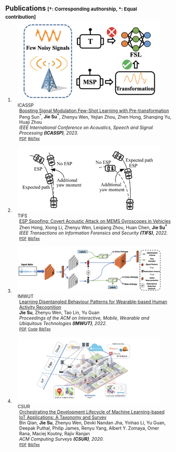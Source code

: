 <h2 id="publications" style="margin: 2px 0px -15px;">Publications <temp style="font-size:15px;">[†: Corresponding authorship, *: Equal contribution]</temp></h2>

<div class="publications">
<ol class="bibliography">
<!-- ####################################Start##################################-->
<li>
<div class="pub-row">

  <div class="col-sm-3 abbr" style="position: relative;padding-right: 15px;padding-left: 15px;">
    <img src="assets/img/3517254.png" class="teaser img-fluid z-depth-1">
    <abbr class="badge">ICASSP</abbr>
  </div>
  <div class="col-sm-9" style="position: relative;width: 100%;padding-right: 15px;padding-left: 20px;">
    <div class="title"><a href="">Boosting Signal Modulation Few-Shot Learning with Pre-transformation</a></div>
    <div class="author">Peng Sun<sup>*</sup>, <strong>Jie Su<sup>*</sup></strong>, Zhenyu Wen, Yejian Zhou, Zhen Hong, Shanqing Yu, Huaji Zhou</div>
    <div class="periodical"><em>IEEE International Conference on Acoustics, Speech and Signal Processing <strong>(ICASSP)</strong>, 2023.</em></div>
    <div class="links">
      <a href="" class="btn btn-sm z-depth-0" role="button" target="_blank" style="font-size:12px;">PDF</a>
      <a href="" class="btn btn-sm z-depth-0" role="button" target="_blank" style="font-size:12px;">BibTex</a>
    </div>
  </div>
</div>
</li>
<br>
<!-- #####################################End###################################-->
<!-- ####################################Start##################################-->
<li>
<div class="pub-row">

  <div class="col-sm-3 abbr" style="position: relative;padding-right: 15px;padding-left: 15px;">
    <img src="assets/img/3517253.png" class="teaser img-fluid z-depth-1">
    <abbr class="badge">TIFS</abbr>
  </div>
  <div class="col-sm-9" style="position: relative;width: 100%;padding-right: 15px;padding-left: 20px;">
    <div class="title"><a href="assets/paper/3517253.pdf">ESP Spoofing: Covert Acoustic Attack on MEMS Gyroscopes in Vehicles</a></div>
    <div class="author">Zhen Hong, Xiong Li, Zhenyu Wen, Leiqiang Zhou, Huan Chen, <strong>Jie Su<sup>†</sup></strong></div>
    <div class="periodical"><em>IEEE Transactions on Information Forensics and Security <strong>(TIFS)</strong>, 2022.</em></div>
    <div class="links">
      <a href="assets/paper/3517253.pdf" class="btn btn-sm z-depth-0" role="button" target="_blank" style="font-size:12px;">PDF</a>
      <a href="https://dblp.uni-trier.de/rec/journals/tifs/HongLWZCS22.html?view=bibtex" class="btn btn-sm z-depth-0" role="button" target="_blank" style="font-size:12px;">BibTex</a>
    </div>
  </div>
</div>
</li>
<br>
<!-- #####################################End###################################-->
<!-- ####################################Start##################################-->
<li>
<div class="pub-row">
<div class="col-sm-3 abbr" style="position: relative;padding-right: 15px;padding-left: 15px;">
<img src="assets/img/3517252.png" class="teaser img-fluid z-depth-1">
<abbr class="badge">IMWUT</abbr>
</div>

<div class="col-sm-9" style="position: relative;width: 100%;padding-right: 15px;padding-left: 20px;">
    <div class="title"><a href="assets/paper/3517252.pdf">Learning Disentangled Behaviour Patterns for Wearable-based Human Activity Recognition</a></div>
    <div class="author"><strong>Jie Su</strong>, Zhenyu Wen, Tao Lin, Yu Guan</div>
    <div class="periodical"><em>Proceedings of the ACM on Interactive, Mobile, Wearable and Ubiquitous Technologies <strong>(IMWUT)</strong>, 2022.</em></div>
    <div class="links">
      <a href="assets/paper/3517252.pdf" class="btn btn-sm z-depth-0" role="button" target="_blank" style="font-size:12px;">PDF</a>
      <a href="https://github.com/Jie-su/BPD" class="btn btn-sm z-depth-0" role="button" target="_blank" style="font-size:12px;">Code</a>
      <!-- <a href="https://class-il.mpi-inf.mpg.de/mnemonics/" class="btn btn-sm z-depth-0" role="button" target="_blank" style="font-size:12px;">Project Page</a> -->
      <a href="https://dblp.uni-trier.de/rec/journals/imwut/SuWLG22.html?view=bibtex" class="btn btn-sm z-depth-0" role="button" target="_blank" style="font-size:12px;">BibTex</a>
      <!-- <strong><i style="color:#e74d3c">Oral Presentation</i></strong> -->
    </div>
  </div>
</div>
</li>
<br>
<!-- #####################################End###################################-->
<!-- ####################################Start##################################-->
<li>
<div class="pub-row">
  <div class="col-sm-3 abbr" style="position: relative;padding-right: 15px;padding-left: 15px;">
    <img src="assets/img/3398020.png" class="teaser img-fluid z-depth-1">
    <abbr class="badge">CSUR</abbr>
  </div>

  <div class="col-sm-9" style="position: relative;width: 100%;padding-right: 15px;padding-left: 20px;">
    <div class="title"><a href="assets/paper/3398020.pdf">Orchestrating the Development Lifecycle of Machine Learning-based IoT Applications: A Taxonomy and Survey</a></div>
    <div class="author">Bin Qian, <strong>Jie Su</strong>, Zhenyu Wen, Devki Nandan Jha, Yinhao Li, Yu Guan, Deepak Puthal, Philip James, Renyu Yang, Albert Y. Zomaya, Omer Rana, Maciej Koutny, Rajiv Ranjan</div>
    <div class="periodical"><em>ACM Computing Surveys <strong>(CSUR)</strong>, 2020.</em></div>
    <div class="links">
      <a href="assets/paper/3398020.pdf" class="btn btn-sm z-depth-0" role="button" target="_blank" style="font-size:12px;">PDF</a>
      <a href="https://dblp.uni-trier.de/rec/journals/csur/QianSWJLGPJYZRW20.html?view=bibtex" class="btn btn-sm z-depth-0" role="button" target="_blank" style="font-size:12px;">BibTex</a>
      <!-- <strong><i style="color:#e74d3c">Oral Presentation</i></strong> -->
    </div>
  </div>
</div>
</li>
<br>
<!-- #####################################End###################################-->
</ol>
</div>
